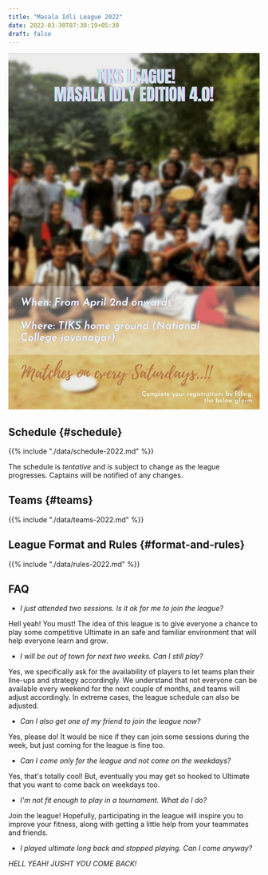 ```yaml
---
title: "Masala Idli League 2022"
date: 2022-03-30T07:30:19+05:30
draft: false
---
```


![MIL 2022 Poster](../images/mil-2022-poster.jpg)

## Schedule {#schedule}

{{% include "./data/schedule-2022.md" %}}

The schedule is *tentative* and is subject to change as the league progresses.
Captains will be notified of any changes.

## Teams {#teams}

{{% include "./data/teams-2022.md" %}}

## League Format and Rules {#format-and-rules}

{{% include "./data/rules-2022.md" %}}

## FAQ

- _I just attended two sessions. Is it ok for me to join the league?_

Hell yeah! You must! The idea of this league is to give everyone a chance to
play some competitive Ultimate in an safe and familiar environment that will
help everyone learn and grow.

- _I will be out of town for next two weeks. Can I still play?_

Yes, we specifically ask for the availability of players to let teams plan
their line-ups and strategy accordingly. We understand that not everyone can be
available every weekend for the next couple of months, and teams will adjust
accordingly. In extreme cases, the league schedule can also be adjusted.

- _Can I also get one of my friend to join the league now?_

Yes, please do! It would be nice if they can join some sessions during the
week, but just coming for the league is fine too.

- _Can I come only for the league and not come on the weekdays?_

Yes, that's totally cool! But, eventually you may get so hooked to Ultimate
that you want to come back on weekdays too.

- _I'm not fit enough to play in a tournament. What do I do?_

Join the league! Hopefully, participating in the league will inspire you to
improve your fitness, along with getting a little help from your teammates and
friends.

- _I played ultimate long back and stopped playing. Can I come anyway?_

*HELL YEAH! JUSHT YOU COME BACK!*
